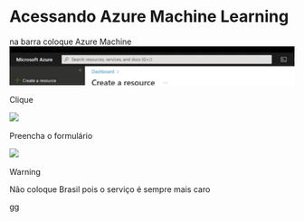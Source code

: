 # Acessando Azure Machine Learning

na barra coloque Azure Machine  
![barra](imagem/barra.png)

Clique 

![](/home/ricardo/snap/marktext/9/.config/marktext/images/2024-03-14-14-21-17-Pasted%20image%2020240312132326.png)

Preencha o formulário 

![](/home/ricardo/Dio/obsidian/Azure/imagem/Pasted%20image%2020240312130939.png)

> [!WARNING]
> Não coloque Brasil pois o serviço é sempre mais caro 

gg
